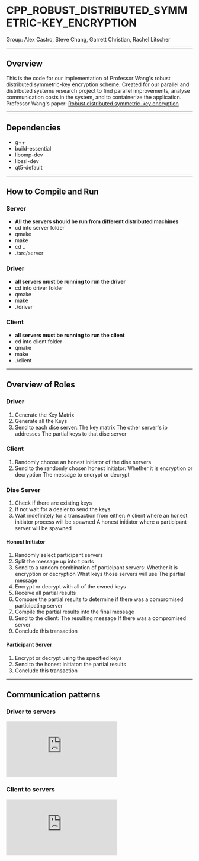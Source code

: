 # CPP_ROBUST_DISTRIBUTED_SYMMETRIC-KEY_ENCRYPTION
Group: Alex Castro, Steve Chang, Garrett Christian, Rachel Litscher

---
## Overview
This is the code for our implementation of Professor Wang's robust distributed symmetric-key encryption scheme. 
Created for our parallel and distributed systems research project to find parallel improvements, analyse communication costs in the system, and to containerize the application.
Professor Wang's paper: [Robust distributed symmetric-key encryption](https://eprint.iacr.org/2020/1001)

---
## Dependencies
- g++
- build-essential
- libomp-dev
- libssl-dev
- qt5-default

---
## How to Compile and Run

### Server
- **All the servers should be run from different distributed machines**
- cd into server folder
- qmake
- make
- cd ..
- ./src/server

### Driver
- **all servers must be running to run the driver**
- cd into driver folder
- qmake
- make
- ./driver

### Client
- **all servers must be running to run the client**
- cd into client folder
- qmake
- make
- ./client

---
## Overview of Roles

### Driver
1. Generate the Key Matrix
2. Generate all the Keys
3. Send to each dise server: 
 The key matrix
 The other server's ip addresses
 The partial keys to that dise server

### Client
1. Randomly choose an honest initiator of the dise servers
2. Send to the randomly chosen honest initiator:
 Whether it is encryption or decryption
 The message to encrypt or decrypt

### Dise Server
1. Check if there are existing keys
2. If not wait for a dealer to send the keys
3. Wait indefinitely for a transaction from either:
 A client where an honest initiator process will be spawned
 A honest initiator where a participant server will be spawned

#### Honest Initiator
1. Randomly select participant servers
2. Split the message up into t parts
3. Send to a random combination of participant servers:
 Whether it is encryption or decryption
 What keys those servers will use
 The partial message
4. Encrypt or decrypt with all of the owned keys
5. Receive all partial results
6. Compare the partial results to determine if there was a compromised participating server
7. Compile the partial results into the final message
8. Send to the client:
 The resulting message
 If there was a compromised server
9. Conclude this transaction

#### Participant Server
1. Encrypt or decrypt using the specified keys
2. Send to the honest initiator:
 the partial results 
3. Conclude this transaction

---
## Communication patterns

### Driver to servers
![driver to servers](https://github.com/castroaj/CPP_ROBUST_DISTRIBUTED_SYMMETRIC-KEY_ENCRYPTION/Diagrams/DriverFlow.pdf "Driver Flow.")

### Client to servers
![client to servers](https://github.com/castroaj/CPP_ROBUST_DISTRIBUTED_SYMMETRIC-KEY_ENCRYPTION/Diagrams/ClientServerFlow.pdf "Client Transaction Flow.")
